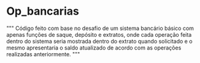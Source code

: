 # Op_bancarias

"""
Código feito com base no desafio de um sistema bancário básico com apenas funções de saque, depósito e extratos, onde cada operação feita dentro do sistema seria mostrada
dentro do extrato quando solicitado e o mesmo apresentaria o saldo atualizado de acordo com as operações realizadas anteriormente.
"""
